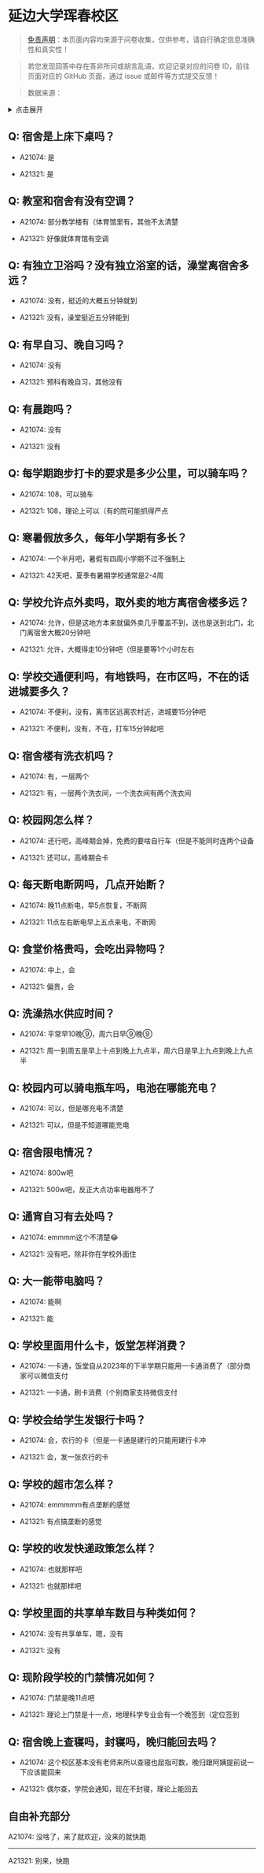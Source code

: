 # 延边大学珲春校区

> [免责声明](https://colleges.chat/#_3)：本页面内容均来源于问卷收集，仅供参考，请自行确定信息准确性和真实性！

> 若您发现回答中存在答非所问或胡言乱语，欢迎记录对应的问卷 ID，前往页面对应的 GitHub 页面，通过 issue 或邮件等方式提交反馈！

> 数据来源：

<details><summary>点击展开</summary>
<ul>
<li>A21074: 匿名 (2023 年 10 月)</li>
<li>A21321: 匿名 (2023 年 12 月)</li>
</ul>
</details>

## Q: 宿舍是上床下桌吗？

- A21074: 是

- A21321: 是

## Q: 教室和宿舍有没有空调？

- A21074: 部分教学楼有（体育馆里有，其他不太清楚

- A21321: 好像就体育馆有空调

## Q: 有独立卫浴吗？没有独立浴室的话，澡堂离宿舍多远？

- A21074: 没有，挺近的大概五分钟就到

- A21321: 没有，澡堂挺近五分钟能到

## Q: 有早自习、晚自习吗？

- A21074: 没有

- A21321: 预科有晚自习，其他没有

## Q: 有晨跑吗？

- A21074: 没有

- A21321: 没有

## Q: 每学期跑步打卡的要求是多少公里，可以骑车吗？

- A21074: 108，可以骑车

- A21321: 108，理论上可以（有的院可能抓得严点

## Q: 寒暑假放多久，每年小学期有多长？

- A21074: 一个半月吧，暑假有四周小学期不过不强制上

- A21321: 42天吧，夏季有暑期学校通常是2-4周

## Q: 学校允许点外卖吗，取外卖的地方离宿舍楼多远？

- A21074: 允许，但是这地方本来就偏外卖几乎覆盖不到，送也是送到北门，北门离宿舍大概20分钟吧

- A21321: 允许，大概得走10分钟吧（但是要等1个小时左右

## Q: 学校交通便利吗，有地铁吗，在市区吗，不在的话进城要多久？

- A21074: 不便利，没有，离市区远离农村近，进城要15分钟吧

- A21321: 不便利，没有，不在，打车15分钟起吧

## Q: 宿舍楼有洗衣机吗？

- A21074: 有，一层两个

- A21321: 有，一层两个洗衣间，一个洗衣间有两个洗衣间

## Q: 校园网怎么样？

- A21074: 还行吧，高峰期会掉，免费的要啥自行车（但是不能同时连两个设备

- A21321: 还可以，高峰期会卡

## Q: 每天断电断网吗，几点开始断？

- A21074: 晚11点断电，早5点恢复，不断网

- A21321: 11点左右断电早上五点来电，不断网

## Q: 食堂价格贵吗，会吃出异物吗？

- A21074: 中上，会

- A21321: 偏贵，会

## Q: 洗澡热水供应时间？

- A21074: 平常早10晚⑨，周六日早⑨晚⑨

- A21321: 周一到周五是早上十点到晚上九点半，周六日是早上九点到晚上九点半

## Q: 校园内可以骑电瓶车吗，电池在哪能充电？

- A21074: 可以，但是哪充电不清楚

- A21321: 可以，但是不知道哪能充电

## Q: 宿舍限电情况？

- A21074: 800w吧

- A21321: 500w吧，反正大点功率电器用不了

## Q: 通宵自习有去处吗？

- A21074: emmmm这个不清楚😂

- A21321: 没有吧，除非你在学校外面住

## Q: 大一能带电脑吗？

- A21074: 能啊

- A21321: 能

## Q: 学校里面用什么卡，饭堂怎样消费？

- A21074: 一卡通，饭堂自从2023年的下半学期只能用一卡通消费了（部分商家可以微信支付

- A21321: 一卡通，刷卡消费（个别商家支持微信支付

## Q: 学校会给学生发银行卡吗？

- A21074: 会，农行的卡（但是一卡通是建行的只能用建行卡冲

- A21321: 会，发一张农行的卡

## Q: 学校的超市怎么样？

- A21074: emmmmm有点垄断的感觉

- A21321: 有点搞垄断的感觉

## Q: 学校的收发快递政策怎么样？

- A21074: 也就那样吧

- A21321: 也就那样吧

## Q: 学校里面的共享单车数目与种类如何？

- A21074: 没有共享单车，嗯，没有

- A21321: 没有

## Q: 现阶段学校的门禁情况如何？

- A21074: 门禁是晚11点吧

- A21321: 理论上门禁是十一点，地理科学专业会有一个晚签到（定位签到

## Q: 宿舍晚上查寝吗，封寝吗，晚归能回去吗？

- A21074: 这个校区基本没有老师来所以查寝也屈指可数，晚归跟阿姨提前说一下应该能回来

- A21321: 偶尔查，学院会通知，现在不封寝，理论上能回去

## 自由补充部分

A21074: 没啥了，来了就欢迎，没来的就快跑

***

A21321: 别来，快跑